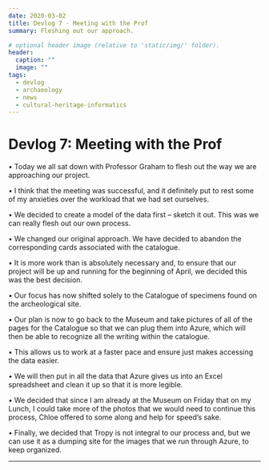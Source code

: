 ```yaml
---
date: 2020-03-02
title: Devlog 7 - Meeting with the Prof
summary: Fleshing out our approach.

# optional header image (relative to 'static/img/' folder).
header:
  caption: ""
  image: ""
tags:
  - devlog
  - archaeology
  - news
  - cultural-heritage-informatics
---
```


# Devlog 7: Meeting with the Prof

•	Today we all sat down with Professor Graham to flesh out the way we are approaching our project. 

•	I think that the meeting was successful, and it definitely put to rest some of my anxieties over the workload that we had set ourselves.

•	We decided to create a model of the data first – sketch it out. This was we can really flesh out our own process. 

•	We changed our original approach. We have decided to abandon the corresponding cards associated with the catalogue. 

•	It is more work than is absolutely necessary and, to ensure that our project will be up and running for the beginning of April, we decided this was the best decision. 

•	Our focus has now shifted solely to the Catalogue of specimens found on the archeological site.  

•	Our plan is now to go back to the Museum and take pictures of all of the pages for the Catalogue so that we can plug them into Azure, which will then be able to recognize all the writing within the catalogue. 

•	This allows us to work at a faster pace and ensure just makes accessing the data easier. 

•	We will then put in all the data that Azure gives us into an Excel spreadsheet and clean it up so that it is more legible.

•	We decided that since I am already at the Museum on Friday that on my Lunch, I could take more of the photos that we would need to continue this process, Chloe offered to some along and help for speed’s sake.

•	Finally, we decided that Tropy is not integral to our process and, but we can use it as a dumping site for the images that we run through Azure, to keep organized.

---
